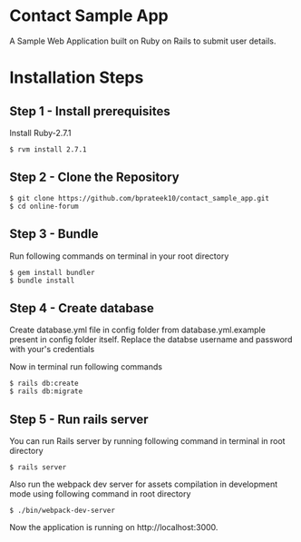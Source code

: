 # Contact Sample App

A Sample Web Application built on Ruby on Rails to submit user details.

# Installation Steps

## Step 1 - Install prerequisites

Install Ruby-2.7.1

    $ rvm install 2.7.1

## Step 2 - Clone the Repository

    $ git clone https://github.com/bprateek10/contact_sample_app.git
    $ cd online-forum

## Step 3 - Bundle

Run following commands on terminal in your root directory

    $ gem install bundler
    $ bundle install

## Step 4 - Create database

Create database.yml file in config folder from database.yml.example present in config folder itself. Replace the databse username and password with your's credentials

Now in terminal run following commands

    $ rails db:create
    $ rails db:migrate

## Step 5 - Run rails server

You can run Rails server by running following command in terminal in root directory

    $ rails server

Also run the webpack dev server for assets compilation in development mode using following command in root directory

    $ ./bin/webpack-dev-server

Now the application is running on http://localhost:3000.
